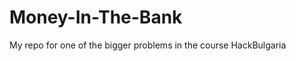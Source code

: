 
Money-In-The-Bank
=================

My repo for one of the bigger problems in the course HackBulgaria
